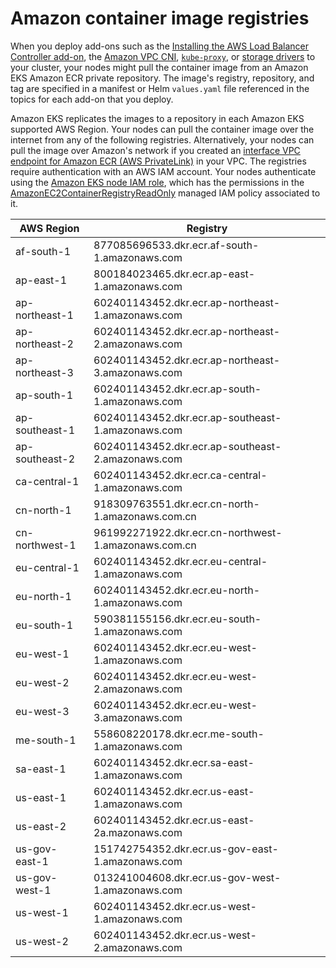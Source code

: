 # Amazon container image registries<a name="add-ons-images"></a>

When you deploy add\-ons such as the [Installing the AWS Load Balancer Controller add\-on](aws-load-balancer-controller.md), the [Amazon VPC CNI](managing-vpc-cni.md#updating-vpc-cni-add-on), [`kube-proxy`](managing-kube-proxy.md#updating-kube-proxy-add-on), or [storage drivers](storage.md) to your cluster, your nodes might pull the container image from an Amazon EKS Amazon ECR private repository\. The image's registry, repository, and tag are specified in a manifest or Helm `values.yaml` file referenced in the topics for each add\-on that you deploy\.

Amazon EKS replicates the images to a repository in each Amazon EKS supported AWS Region\. Your nodes can pull the container image over the internet from any of the following registries\. Alternatively, your nodes can pull the image over Amazon's network if you created an [interface VPC endpoint for Amazon ECR \(AWS PrivateLink\)](https://docs.aws.amazon.com/AmazonECR/latest/userguide/vpc-endpoints.html) in your VPC\. The registries require authentication with an AWS IAM account\. Your nodes authenticate using the [Amazon EKS node IAM role](create-node-role.md), which has the permissions in the [AmazonEC2ContainerRegistryReadOnly](https://console.aws.amazon.com/iam/home#/policies/arn:aws:iam::aws:policy/AmazonEC2ContainerRegistryReadOnly%24jsonEditor) managed IAM policy associated to it\.


| AWS Region | Registry | 
| --- | --- | 
| af\-south\-1 | 877085696533\.dkr\.ecr\.af\-south\-1.amazonaws\.com | 
| ap\-east\-1 | 800184023465\.dkr\.ecr\.ap\-east\-1.amazonaws\.com | 
| ap\-northeast\-1  | 602401143452\.dkr\.ecr\.ap\-northeast\-1.amazonaws\.com | 
| ap\-northeast\-2  | 602401143452\.dkr\.ecr\.ap\-northeast\-2.amazonaws\.com | 
| ap\-northeast\-3  | 602401143452\.dkr\.ecr\.ap\-northeast\-3.amazonaws\.com | 
| ap\-south\-1  | 602401143452\.dkr\.ecr\.ap\-south\-1.amazonaws\.com | 
| ap\-southeast\-1  | 602401143452\.dkr\.ecr\.ap\-southeast\-1.amazonaws\.com | 
| ap\-southeast\-2  | 602401143452\.dkr\.ecr\.ap\-southeast\-2.amazonaws\.com | 
| ca\-central\-1  | 602401143452\.dkr\.ecr\.ca\-central\-1.amazonaws\.com | 
| cn\-north\-1 | 918309763551\.dkr\.ecr\.cn\-north\-1.amazonaws\.com\.cn | 
| cn\-northwest\-1 | 961992271922\.dkr\.ecr\.cn\-northwest\-1.amazonaws\.com\.cn | 
| eu\-central\-1  | 602401143452\.dkr\.ecr\.eu\-central\-1.amazonaws\.com | 
| eu\-north\-1  | 602401143452\.dkr\.ecr\.eu\-north\-1.amazonaws\.com | 
| eu\-south\-1 | 590381155156\.dkr\.ecr\.eu\-south\-1.amazonaws\.com | 
| eu\-west\-1  | 602401143452\.dkr\.ecr\.eu\-west\-1.amazonaws\.com | 
| eu\-west\-2  | 602401143452\.dkr\.ecr\.eu\-west\-2.amazonaws\.com | 
| eu\-west\-3  | 602401143452\.dkr\.ecr\.eu\-west\-3.amazonaws\.com | 
| me\-south\-1 | 558608220178\.dkr\.ecr\.me\-south\-1.amazonaws\.com | 
| sa\-east\-1 | 602401143452\.dkr\.ecr\.sa\-east\-1.amazonaws\.com | 
| us\-east\-1 | 602401143452\.dkr\.ecr\.us\-east\-1.amazonaws\.com | 
| us\-east\-2 | 602401143452\.dkr\.ecr\.us\-east\-2a.mazonaws\.com | 
| us\-gov\-east\-1 | 151742754352\.dkr\.ecr\.us\-gov\-east\-1.amazonaws\.com | 
| us\-gov\-west\-1 | 013241004608\.dkr\.ecr\.us\-gov\-west\-1.amazonaws\.com | 
| us\-west\-1 | 602401143452\.dkr\.ecr\.us\-west\-1.amazonaws\.com | 
| us\-west\-2 | 602401143452\.dkr\.ecr\.us\-west\-2.amazonaws\.com | 
